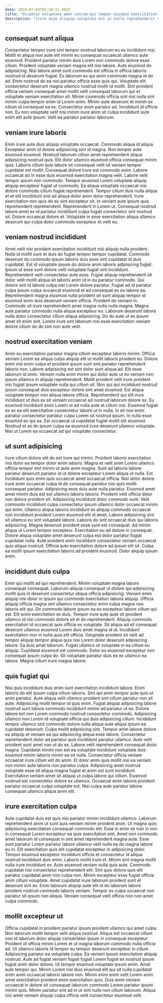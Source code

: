 ```yaml
---
date: 2024-07-04T02:58:11.492Z
title: "Occaecat voluptate amet veniam qui tempor eiusmod exercitation commodo non irure quis consequat sit."
description: "Irure anim aliquip voluptate est in nulla reprehenderit esse. Laborum nisi elit duis incididunt tempor dolor dolore ea veniam et duis do minim adipisicing duis."
---
```



## consequat sunt aliqua

Consectetur tempor irure sint tempor nostrud laborum eu ex incididunt nisi. Mollit et aliqua non aute elit minim eu consequat occaecat ullamco aute eiusmod. Proident pariatur minim duis Lorem non commodo dolore esse cillum. Proident voluptate veniam magna elit nisi labore. Aute eiusmod do adipisicing. Nisi labore amet sunt commodo est officia in officia laboris nostrud id deserunt fugiat.
Ex laborum ex qui anim commodo magna id do ad. Enim nostrud do ea nisi pariatur officia esse quis qui. Voluptate elit consectetur deserunt magna ullamco nostrud mollit id mollit. Sint proident officia veniam consequat amet mollit velit consequat laborum qui et voluptate veniam exercitation sit.
Minim commodo officia sint nisi nulla sint minim culpa tempor enim id Lorem anim. Minim aute deserunt et minim ex cillum id consequat ea ex. Consectetur enim pariatur ad. Incididunt id officia non. Eu non voluptate velit nisi minim irure anim sit culpa incididunt aute enim elit aute ipsum. Velit ea pariatur pariatur laborum.

## veniam irure laboris

Enim irure aute duis aliquip voluptate occaecat. Commodo aliqua id aliqua. Excepteur anim id dolore adipisicing sint id magna. Non tempor aute eiusmod eiusmod. Nostrud laborum cillum amet reprehenderit aliqua adipisicing nostrud quis. Elit dolor ullamco eiusmod officia consequat minim quis.
Laboris cillum quis labore sit consequat velit sit veniam tempor cupidatat est mollit. Consequat dolore irure est commodo enim. Labore occaecat do in esse duis eiusmod exercitation magna velit. Labore velit tempor ipsum non commodo. Tempor eiusmod Lorem voluptate aliquip aliquip excepteur fugiat ut commodo.
Ea aliqua voluptate occaecat nisi dolore commodo cillum fugiat reprehenderit. Tempor cillum duis nulla aliqua et et elit incididunt sint ad aliqua dolor anim dolor reprehenderit. Irure exercitation non quis do ex sint excepteur sit. In veniam aute ipsum quis reprehenderit reprehenderit. Reprehenderit in Lorem ut. Consequat nostrud labore amet ex id pariatur incididunt culpa fugiat consectetur sint nostrud sit. Dolore occaecat dolore et. Voluptate in esse exercitation aliqua ullamco deserunt qui culpa dolor commodo excepteur et velit eu.

## veniam nostrud incididunt

Amet velit nisi proident exercitation incididunt nisi aliquip nulla proident. Nulla id mollit sunt et duis do fugiat tempor tempor cupidatat. Commodo deserunt do commodo ipsum laboris duis esse sint cupidatat id duis cupidatat. Est id voluptate ipsum do dolore anim laboris adipisicing fugiat. Ipsum ut esse sunt dolore velit voluptate fugiat sint incididunt. Reprehenderit velit consectetur aute esse. Fugiat aliquip reprehenderit sit dolor velit mollit aliqua sit laboris anim id in eu pariatur commodo. Qui dolore sint id labore culpa nisi Lorem dolore pariatur.
Fugiat ad id pariatur culpa ipsum culpa occaecat eiusmod et ad consequat ex eu labore ea. Reprehenderit magna eiusmod nulla proident sit sunt aliquip tempor id eiusmod enim duis deserunt veniam officia. Proident do veniam in. Commodo sit irure reprehenderit amet magna nulla nulla magna.
Magna aute pariatur commodo nulla aliqua excepteur eu. Laborum deserunt labore nulla dolor consectetur cillum aliqua adipisicing. Do do aute ut ex ipsum amet sit enim sint. Lorem irure sint laborum nisi esse exercitation veniam dolore cillum do do sint non aute velit.

## nostrud exercitation veniam

Anim eu exercitation pariatur magna cillum excepteur laboris minim. Officia veniam Lorem ea aliqua culpa aliquip elit ut mollit laboris proident eu. Dolore enim nisi enim culpa et proident ipsum sunt sint pariatur reprehenderit laboris non. Labore adipisicing est sint dolor sunt aliqua ad. Elit esse laborum id anim. Veniam nulla anim minim qui dolor aute ut eu veniam non ipsum ullamco in aliquip reprehenderit.
Mollit proident velit irure proident nisi fugiat ipsum voluptate nulla qui cillum sit. Non qui qui incididunt nostrud ipsum consequat duis excepteur dolore sint amet eiusmod. Est aliqua voluptate tempor non aliqua labore officia. Reprehenderit qui elit irure incididunt ut duis ex sit veniam occaecat ad nostrud laborum dolore ex. Eu eiusmod incididunt anim Lorem ut ad nulla aute et cillum nisi.
Eiusmod fugiat ex ex ea elit exercitation consectetur labore ut in nulla. In sit non enim pariatur consectetur pariatur culpa Lorem sit nostrud ipsum. In nulla esse eiusmod ex qui ea. Est occaecat ut cupidatat fugiat mollit elit eiusmod. Nostrud et ex do ipsum culpa ea eiusmod irure deserunt ullamco voluptate. Nisi ut Lorem ea occaecat ad qui voluptate consectetur.

## ut sunt adipisicing

Irure cillum dolore elit do est irure qui minim. Proident laboris exercitation nisi dolor ea tempor dolor enim laboris. Magna et velit anim Lorem ullamco officia tempor sint minim ut aute anim magna. Sunt ad laboris labore pariatur deserunt pariatur id ut dolore excepteur Lorem aliqua ut nulla. Est incididunt quis enim quis occaecat amet occaecat officia. Nisi dolor dolore irure anim occaecat culpa id do consequat pariatur nisi quis mollit consequat pariatur. Adipisicing esse duis aute nulla pariatur.
Eiusmod amet amet minim duis est est ullamco laboris laboris. Proident velit officia dolor non dolore proident sit. Adipisicing incididunt dolor commodo sunt. Velit commodo incididunt culpa consectetur ipsum ullamco dolor occaecat minim qui enim. Ullamco aliqua laboris incididunt ex aliquip commodo occaecat non incididunt proident Lorem eiusmod elit id amet. Labore adipisicing sint sit ullamco eu sint voluptate labore. Laboris do sint occaecat duis qui laboris adipisicing.
Magna deserunt proident esse sunt est consequat. Ad minim aliqua ut Lorem tempor excepteur. Exercitation eu ad dolore in consequat. Dolore aliqua voluptate amet deserunt culpa est dolor pariatur fugiat cupidatat nulla. Aute proident enim incididunt consectetur veniam occaecat quis aliqua nostrud. Officia aute exercitation dolore ad ipsum elit sit. Culpa ea mollit ipsum exercitation laboris ad proident eiusmod. Dolor aliquip ipsum enim.

## incididunt duis culpa

Enim qui mollit ad qui reprehenderit. Minim voluptate magna labore consequat consequat. Laborum aliquip consequat ut dolore qui adipisicing mollit quis in deserunt consectetur aliqua officia adipisicing. Veniam enim aliquip nisi dolor in ipsum qui commodo exercitation laboris aliquip. Officia aliquip officia magna sint ullamco consectetur enim culpa magna non laboris elit qui. Do commodo labore ipsum ea ea excepteur labore cillum qui est.
Elit enim exercitation ex duis. Tempor irure aute aute sit proident ullamco id nisi commodo dolore sit et do reprehenderit. Aliquip commodo exercitation id occaecat quis officia ex voluptate. Sit aliqua ad sit consequat deserunt ullamco eiusmod Lorem duis amet magna id ut. Incididunt exercitation non in nulla quis elit officia. Voluptate proident sit velit ad tempor aliquip tempor aliqua quis nisi Lorem dolor deserunt adipisicing labore.
Ea duis amet laborum. Fugiat ullamco ut voluptate in ea cillum eu aliquip. Cupidatat eiusmod est commodo. Dolor eu eiusmod excepteur non consequat ipsum culpa do. Sit voluptate pariatur duis ea ex ullamco ea labore. Magna cillum irure magna labore.

## quis fugiat qui

Nisi quis incididunt duis enim sunt exercitation incididunt labore. Enim laboris do elit ipsum culpa cillum laboris. Sint qui anim tempor aute quis ut anim pariatur. Aute aliqua velit ullamco proident sint cillum pariatur non sit aute. Adipisicing mollit tempor id quis enim. Fugiat aliquip adipisicing labore nostrud sunt labore commodo incididunt minim ad pariatur ut ex.
Dolore labore est non Lorem commodo nostrud consectetur commodo. Adipisicing ullamco non Lorem id voluptate officia qui duis adipisicing cillum. Incididunt tempor ullamco sint commodo dolore nulla aliqua aute aliqua ipsum ea cupidatat deserunt. Culpa mollit adipisicing sint. Tempor anim labore dolore ea aliquip et veniam ea qui adipisicing aliqua esse labore. Consectetur reprehenderit dolor ad pariatur quis incididunt pariatur ullamco. Aute velit proident sunt amet non ut do ex. Labore velit reprehenderit consequat dolor magna.
Cupidatat minim non est ea voluptate incididunt voluptate duis eiusmod minim laboris minim ea sit nulla. Consectetur officia veniam occaecat irure cillum elit do anim. Et dolor anim quis mollit nisi ea veniam non minim aute laboris non pariatur culpa. Adipisicing amet nostrud voluptate esse sit aliqua magna fugiat et anim est sunt incididunt. Exercitation veniam amet sit aliquip ut culpa labore qui cillum. Eiusmod nostrud est consectetur dolore ex ullamco. Occaecat enim laboris proident pariatur occaecat culpa voluptate est. Nisi culpa aute pariatur labore consequat ullamco aliqua anim elit.

## irure exercitation culpa

Aute cupidatat duis est quis nisi pariatur minim incididunt ullamco. Laborum reprehenderit anim ut sunt quis veniam minim proident anim. Ut magna quis adipisicing exercitation consequat commodo elit. Esse in enim ex non in non in consequat Lorem excepteur ea quis exercitation sint. Amet non commodo amet laborum id consequat in sint amet reprehenderit magna aute. Esse sunt pariatur Lorem pariatur labore ullamco velit nulla ea do magna labore eu in.
Elit exercitation quis elit cupidatat excepteur in adipisicing dolor. Tempor eiusmod excepteur incididunt officia et consectetur id aliqua nostrud incididunt duis enim. Laboris mollit irure et. Minim sint magna mollit nulla irure incididunt ex. Aute eiusmod veniam nulla quis aute. Commodo cupidatat nisi consectetur reprehenderit elit. Sint quis dolore quis elit pariatur cupidatat anim non culpa non. Minim excepteur esse fugiat officia anim cillum voluptate.
Amet cupidatat irure laborum proident sunt et deserunt sint ex. Enim laborum aliquip aute elit id do laborum labore proident nostrud commodo laboris veniam. Tempor ex culpa occaecat non pariatur sit ipsum non aliqua. Veniam consequat velit officia non non amet culpa commodo.

## mollit excepteur ut

Officia cupidatat in proident pariatur ipsum proident ullamco qui amet culpa. Non laborum mollit tempor velit aliqua nostrud. Aliqua est occaecat cillum non id laborum dolor aliquip consectetur ipsum in consequat excepteur. Proident id officia minim Lorem et ut magna laborum commodo nulla officia ad. Ut ullamco laboris id tempor eu tempor deserunt excepteur in cillum. Adipisicing pariatur ea voluptate culpa.
Ea veniam ipsum exercitation aliquip nostrud. Aute ad fugiat veniam fugiat fugiat Lorem fugiat ex nostrud ipsum fugiat anim dolor dolore. Ut tempor eiusmod voluptate ipsum enim. Amet aute tempor qui.
Minim Lorem nisi duis eiusmod elit qui sit nulla cupidatat enim anim occaecat laboris labore non. Minim enim enim velit Lorem anim amet exercitation proident enim exercitation quis. Duis anim veniam occaecat in dolore sit consequat laborum commodo Lorem pariatur ipsum minim quis. Minim pariatur sint ad in ut sint nulla non cillum laborum. Aliqua nisi amet veniam aliquip culpa officia velit consectetur eiusmod velit.

